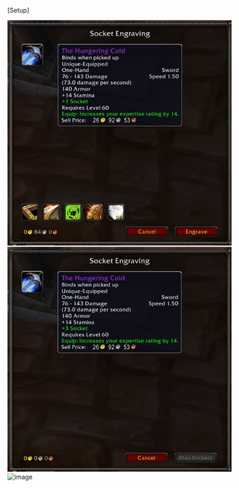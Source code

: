 [Setup]

![image](https://github.com/Fero71/Engraving-System/blob/main/Images/UnEnchanted.JPG)
![image](https://github.com/Fero71/Engraving-System/blob/main/Images/MaxEnchanted.JPG)
![image](https://github.com/Fero71/Engraving-System/blob/main/Images/Socket.JPG)